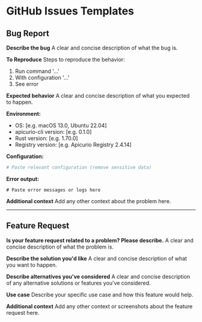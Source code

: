 # GitHub Issues Templates

## Bug Report

**Describe the bug**
A clear and concise description of what the bug is.

**To Reproduce**
Steps to reproduce the behavior:
1. Run command '...'
2. With configuration '...'
3. See error

**Expected behavior**
A clear and concise description of what you expected to happen.

**Environment:**
- OS: [e.g. macOS 13.0, Ubuntu 22.04]
- apicurio-cli version: [e.g. 0.1.0]
- Rust version: [e.g. 1.70.0]
- Registry version: [e.g. Apicurio Registry 2.4.14]

**Configuration:**
```yaml
# Paste relevant configuration (remove sensitive data)
```

**Error output:**
```
# Paste error messages or logs here
```

**Additional context**
Add any other context about the problem here.

---

## Feature Request

**Is your feature request related to a problem? Please describe.**
A clear and concise description of what the problem is.

**Describe the solution you'd like**
A clear and concise description of what you want to happen.

**Describe alternatives you've considered**
A clear and concise description of any alternative solutions or features you've considered.

**Use case**
Describe your specific use case and how this feature would help.

**Additional context**
Add any other context or screenshots about the feature request here.

